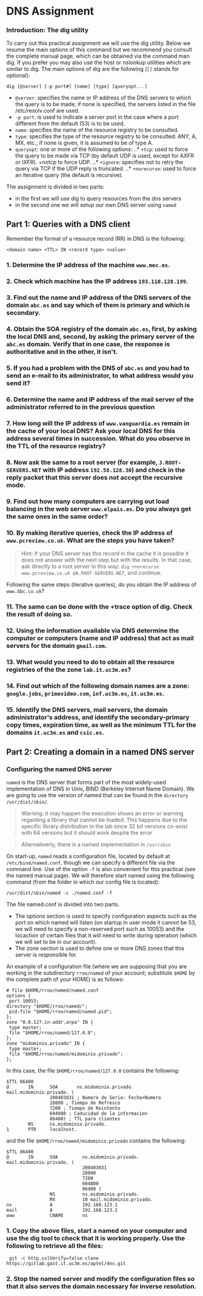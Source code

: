 # DNS Assignment 

### Introduction: The dig utility
To carry out this practical assignment we will use the dig utility. Below we resume the main options of
this command but we recommend you consult the complete manual page, which can be obtained via the
command man dig. If you prefer you may also use the host or nslookup utilities which are similar to dig.
The main options of dig are the following  (`[]` stands for optional):
```
dig [@server] [-p port#] [name] [type] [queryopt...] 
```
* `@server`:  specifies the name or IP address of the DNS servers to which the query is to be made; if none is specified, the servers listed in the file /etc/resolv.conf are used. 
* `-p port`: is used to indicate a server port in the case where a port different from the default (53) is to be used. 
* `name`:  specifies the name of the resource registry to be consulted. 
* `type`: specifies the type of the resource registry to be consulted: ANY, A, MX, etc.; if none is given, it is assumed to be of type A. 
* `queryopt`:  one or more of the following options:
..* `+tcp`: used to force the query to be made via TCP (by default UDP is used, except for AXFR or IXFR).  +notcp to force UDP. 
..* `+ignore`:  specifies not to retry the query via TCP if the UDP reply is truncated. 
..* `+norecurse`: used to force an iterative query (the default is recursive). 

The assignment is divided in two parts:
* in the first we will use dig to query resources from the dns servers
* in the second one we will setup our own DNS server using `named`

## Part 1: Queries with a DNS client

Remember the format of a resource record (RR) in DNS is the following:

```
<domain name> <TTL> IN <record type> <value> 
```

### 1. Determine the IP address of the machine `www.mec.es`. 

### 2. Check which machine has the IP address `193.110.128.199`. 

### 3. Find out the name and IP address of the DNS servers of the domain `abc.es` and say which of them is primary and which is secondary. 

### 4. Obtain the SOA registry of the domain `abc.es`, first, by asking the local DNS and, second, by asking the primary server of the `abc.es` domain. Verify that in one case, the response is authoritative and in the other, it isn't. 

### 5. If you had a problem with the DNS of `abc.es` and you had to send an e-mail to its administrator, to what address would you send it? 

### 6. Determine the name and IP address of the mail server of the administrator referred to in the previous question

### 7. How long will the IP address of `www.vanguardia.es` remain in the cache of your local DNS? Ask your local DNS for this address several times in succession. What do you observe in the TTL of the resource registry? 

### 8. Now ask the same to a root server (for example, `J.ROOT-SERVERS.NET` with IP address `192.58.128.30`) and check in the reply packet that this server does not accept the recursive mode. 

### 9. Find out how many computers are carrying out load balancing in the web server `www.elpais.es`. Do you always get the same ones in the same order? 

### 10. By making iterative queries, check the IP address of `www.pcreview.co.uk`. What are the steps you have taken? 

> Hint: if your DNS server has this record in the cache it is possible it does not answer with the next step but with the results. In that case, ask directly to a root server in this way: `dig +norecurse www.pcreview.co.uk @A.ROOT-SERVERS.NET`, and continue. 

Following the same steps (iterative queries), do you obtain the IP address of `www.bbc.co.uk`? 


### 11. The same can be done with the +trace option of dig. Check the result of doing so. 

### 12. Using the information available via DNS determine the computer or computers (name and IP address) that act as mail servers for the domain `gmail.com`.

### 13. What would you need to do to obtain all the resource registries of the the zone `lab.it.uc3m.es`? 

### 14. Find out which of the following domain names are a zone: `google.jobs`, `primevideo.com`, `inf.uc3m.es`, `it.uc3m.es`.

### 15. Identify the DNS servers, mail servers, the domain administrator's address, and identify the secondary-primary copy times, expiration time, as well as the minimum TTL for the domains `it.uc3m.es` and `csic.es`.

## Part 2: Creating a domain in a named DNS server 

### Configuring the named DNS server

`named`  is the DNS server that forms part of the most widely-used implementation of DNS in Unix, BIND
(Berkeley Internet Name Domain). We are going to use the version of named that can be found in the
`directory /usr/dist/sbin/`.

> Warning: it may happen the execution shows an error or warning regarding a library that cannot be loaded. This happens due to the specific library distribution in the lab since 32 bit versions co-exist with 64 versions but it should work despite the error

> Alternativerly, there is a named implementation in `/usr/sbin`

On start-up, `named`  reads a configuration file, located by default at `/etc/bind/named.conf`, though we can specify a different file via the command line. Use of the option `-f` is also convenient for this practical (see
the named manual page). We will therefore start named using the following command (from the folder  in which our config file is located): 

```
/usr/dist/sbin/named -c ./named.conf -f
```

The file named.conf is divided into two parts. 

* The options section is used to specify configuration aspects such as the port on which named will listen
(on startup in user mode it cannot be 53, we will need to specify a non-reserved port such as 10053)
and the locaction of certain files that it will need to write during operation (which we will set to be in our
account). 
* The zone section is used to define one or more DNS zones that this server is responsible for.

An example of a configuration file (where we are supposing that you are working in the subdirectory `rroo/named` of your account; substitute `$HOME` by the complete path of your HOME) is as follows: 

```
# file $HOME/rroo/named/named.conf
options {
 port 10053;
directory "$HOME/rroo/named/";
 pid-file "$HOME/rroo/named/named.pid";
};
zone "0.0.127.in-addr.arpa" IN {
 type master;
 file "$HOME/rroo/named/127.0.0";
};
zone "midominio.privado" IN {
 type master;
 file "$HOME/rroo/named/midominio.privado";
};
```
In this case, the file `$HOME/rroo/named/127.0.0` contains the following: 

```
$TTL 86400
@       IN      SOA       ns.midominio.privado.       mail.midominio.privado. (
                200403031 ; Numero de Serie: Fecha+Numero
                28800 ; Tiempo de Refresco
                7200 ; Tiempo de Reintento
                604080 ; Caducidad de la informacion
                86400) ; TTL para clientes
        NS      ns.midominio.privado.
1       PTR     localhost.

```

and the file `$HOME/rroo/named/midominio.privado` contains the following: 
```
$TTL 86400
@       IN      SOA         ns.midominio.privado.       mail.midominio.privado. (
                            200403031
                            28800
                            7200
                            604800
                            86400 )
                NS          ns.midominio.privado.
                MX          10 mail.midominio.privado.
ns              A           192.168.123.1
mail            A           192.168.123.2
www             CNAME       ns
```
### 1. Copy the above files, start a named on your computer and use the dig tool to check that it is working properly. Use the following to retrieve all the files:
```
 git -c http.sslVerify=false clone https://gitlab.gast.it.uc3m.es/aptel/dns.git
```
### 2. Stop the named server and modify the configuration files so that it also serves the domain necessary for inverse resolution. 
